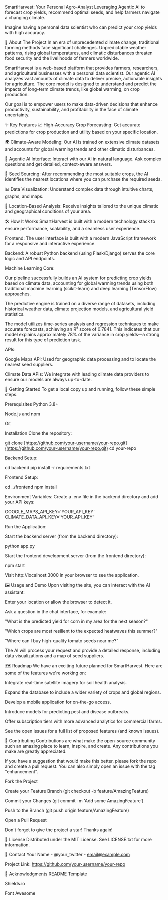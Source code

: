 SmartHarvest: Your Personal Agro-Analyst
Leveraging Agentic AI to forecast crop yields, recommend optimal seeds, and help farmers navigate a changing climate.

Imagine having a personal data scientist who can predict your crop yields with high accuracy.

🌾 About The Project
In an era of unprecedented climate change, traditional farming methods face significant challenges. Unpredictable weather patterns, rising global temperatures, and climatic disturbances threaten food security and the livelihoods of farmers worldwide.

SmartHarvest is a web-based platform that provides farmers, researchers, and agricultural businesses with a personal data scientist. Our agentic AI analyzes vast amounts of climate data to deliver precise, actionable insights for agriculture. The core model is designed to understand and predict the impacts of long-term climate trends, like global warming, on crop production.

Our goal is to empower users to make data-driven decisions that enhance productivity, sustainability, and profitability in the face of climate uncertainty.

✨ Key Features
📈 High-Accuracy Crop Forecasting: Get accurate predictions for crop production and utility based on your specific location.

🌍 Climate-Aware Modeling: Our AI is trained on extensive climate datasets and accounts for global warming trends and other climatic disturbances.

🤖 Agentic AI Interface: Interact with our AI in natural language. Ask complex questions and get detailed, context-aware answers.

🌱 Seed Sourcing: After recommending the most suitable crops, the AI identifies the nearest locations where you can purchase the required seeds.

📊 Data Visualization: Understand complex data through intuitive charts, graphs, and maps.

📍 Location-Based Analysis: Receive insights tailored to the unique climatic and geographical conditions of your area.

🛠️ How It Works
SmartHarvest is built with a modern technology stack to ensure performance, scalability, and a seamless user experience.

Frontend: The user interface is built with a modern JavaScript framework for a responsive and interactive experience.

Backend: A robust Python backend (using Flask/Django) serves the core logic and API endpoints.

Machine Learning Core:

Our pipeline successfully builds an AI system for predicting crop yields based on climate data, accounting for global warming trends using both traditional machine learning (scikit-learn) and deep learning (TensorFlow) approaches.

The predictive engine is trained on a diverse range of datasets, including historical weather data, climate projection models, and agricultural yield statistics.

The model utilizes time-series analysis and regression techniques to make accurate forecasts, achieving an R² score of 0.7841. This indicates that our model explains approximately 78% of the variance in crop yields—a strong result for this type of prediction task.

APIs:

Google Maps API: Used for geographic data processing and to locate the nearest seed suppliers.

Climate Data APIs: We integrate with leading climate data providers to ensure our models are always up-to-date.

🚀 Getting Started
To get a local copy up and running, follow these simple steps.

Prerequisites
Python 3.8+

Node.js and npm

Git

Installation
Clone the repository:

git clone [https://github.com/your-username/your-repo.git](https://github.com/your-username/your-repo.git)
cd your-repo


Backend Setup:

cd backend
pip install -r requirements.txt


Frontend Setup:

cd ../frontend
npm install


Environment Variables:
Create a .env file in the backend directory and add your API keys:

GOOGLE_MAPS_API_KEY='YOUR_API_KEY'
CLIMATE_DATA_API_KEY='YOUR_API_KEY'


Run the Application:

Start the backend server (from the backend directory):

python app.py


Start the frontend development server (from the frontend directory):

npm start


Visit http://localhost:3000 in your browser to see the application.

🖼️ Usage and Demo
Upon visiting the site, you can interact with the AI assistant:

Enter your location or allow the browser to detect it.

Ask a question in the chat interface, for example:

"What is the predicted yield for corn in my area for the next season?"

"Which crops are most resilient to the expected heatwaves this summer?"

"Where can I buy high-quality tomato seeds near me?"

The AI will process your request and provide a detailed response, including data visualizations and a map of seed suppliers.

🗺️ Roadmap
We have an exciting future planned for SmartHarvest. Here are some of the features we're working on:

 Integrate real-time satellite imagery for soil health analysis.

 Expand the database to include a wider variety of crops and global regions.

 Develop a mobile application for on-the-go access.

 Introduce models for predicting pest and disease outbreaks.

 Offer subscription tiers with more advanced analytics for commercial farms.

See the open issues for a full list of proposed features (and known issues).

🤝 Contributing
Contributions are what make the open-source community such an amazing place to learn, inspire, and create. Any contributions you make are greatly appreciated.

If you have a suggestion that would make this better, please fork the repo and create a pull request. You can also simply open an issue with the tag "enhancement".

Fork the Project

Create your Feature Branch (git checkout -b feature/AmazingFeature)

Commit your Changes (git commit -m 'Add some AmazingFeature')

Push to the Branch (git push origin feature/AmazingFeature)

Open a Pull Request

Don't forget to give the project a star! Thanks again!

📜 License
Distributed under the MIT License. See LICENSE.txt for more information.

📧 Contact
Your Name - @your_twitter - email@example.com

Project Link: https://github.com/your-username/your-repo

🙏 Acknowledgments
README Template

Shields.io

Font Awesome
